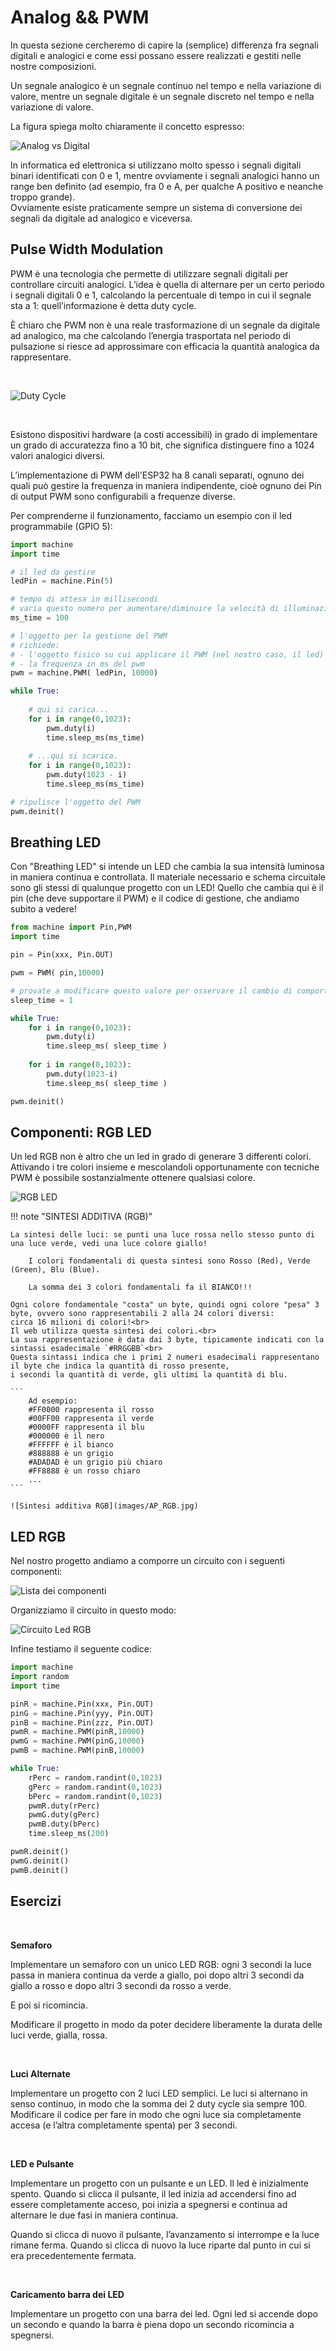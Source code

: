 # Analog && PWM


In questa sezione cercheremo di capire la (semplice) differenza fra segnali digitali e analogici e come essi possano essere realizzati 
e gestiti nelle nostre composizioni.

Un segnale analogico è un segnale continuo nel tempo e nella variazione di valore, mentre un segnale digitale è un segnale discreto 
nel tempo e nella variazione di valore.

La figura spiega molto chiaramente il concetto espresso:


![Analog vs Digital](images/AP_Analog_vs_Digital.jpg)


In informatica ed elettronica si utilizzano molto spesso i segnali digitali binari identificati con 0 e 1, mentre ovviamente i segnali 
analogici hanno un range ben definito (ad esempio, fra 0 e A, per qualche A positivo e neanche troppo grande).<br>
Ovviamente esiste praticamente sempre un sistema di conversione dei segnali da digitale ad analogico e viceversa.



## Pulse Width Modulation

PWM è una tecnologia che permette di utilizzare segnali digitali per controllare circuiti analogici. L’idea è quella di alternare 
per un certo periodo i segnali digitali 0 e 1, calcolando la percentuale di tempo in cui il segnale sta a 1: quell’informazione è detta duty cycle.

È chiaro che PWM non è una reale trasformazione di un segnale da digitale ad analogico, ma che calcolando l’energia trasportata 
nel periodo di pulsazione si riesce ad approssimare con efficacia la quantità analogica da rappresentare.

<br>

![Duty Cycle](images/AP_duty_cycle.jpg)

<br>

Esistono dispositivi hardware (a costi accessibili) in grado di implementare un grado di accuratezza fino a 10 bit, 
che significa distinguere fino a 1024 valori analogici diversi.

L’implementazione di PWM dell'ESP32 ha 8 canali separati, ognuno dei quali può gestire la frequenza in maniera indipendente, cioè ognuno dei Pin di output PWM sono configurabili a frequenze diverse.

Per comprenderne il funzionamento, facciamo un esempio con il led programmabile (GPIO 5):

``` py
import machine
import time

# il led da gestire 
ledPin = machine.Pin(5)

# tempo di attesa in millisecondi 
# varia questo numero per aumentare/diminuire la velocità di illuminazione del led
ms_time = 100

# l'oggetto per la gestione del PWM
# richiede:
# - l'oggetto fisico su cui applicare il PWM (nel nostro caso, il led)
# - la frequenza in ms del pwm
pwm = machine.PWM( ledPin, 10000)

while True:
    
    # qui si carica...
    for i in range(0,1023):
        pwm.duty(i)
        time.sleep_ms(ms_time)
    
    # ...qui si scarica.
    for i in range(0,1023):
        pwm.duty(1023 - i)
        time.sleep_ms(ms_time)

# ripulisce l'oggetto del PWM
pwm.deinit()
```


<!-- ################################################################################# -->
## Breathing LED

Con "Breathing LED" si intende un LED che cambia la sua intensità luminosa in maniera continua e controllata.
Il materiale necessario e schema circuitale sono gli stessi di qualunque progetto con un LED! Quello che cambia qui è il pin (che deve supportare il PWM) 
e il codice di gestione, che andiamo subito a vedere!


``` py
from machine import Pin,PWM
import time

pin = Pin(xxx, Pin.OUT)

pwm = PWM( pin,10000)

# provate a modificare questo valore per osservare il cambio di comportamento
sleep_time = 1

while True:
    for i in range(0,1023):
        pwm.duty(i)
        time.sleep_ms( sleep_time )
        
    for i in range(0,1023):
        pwm.duty(1023-i)
        time.sleep_ms( sleep_time )  

pwm.deinit()


```



<!-- ################################################################################# -->
## Componenti: RGB LED


Un led RGB non è altro che un led in grado di generare 3 differenti colori. Attivando i tre colori insieme e mescolandoli 
opportunamente con tecniche PWM è possibile sostanzialmente ottenere qualsiasi colore.


![RGB LED](images/AP_RGB_LED.jpg)


!!! note "SINTESI ADDITIVA (RGB)"

    La sintesi delle luci: se punti una luce rossa nello stesso punto di una luce verde, vedi una luce colore giallo!

        I colori fondamentali di questa sintesi sono Rosso (Red), Verde (Green), Blu (Blue).

        La somma dei 3 colori fondamentali fa il BIANCO!!!

    Ogni colore fondamentale "costa" un byte, quindi ogni colore "pesa" 3 byte, ovvero sono rappresentabili 2 alla 24 colori diversi: 
    circa 16 milioni di colori!<br>
    Il web utilizza questa sintesi dei colori.<br>
    La sua rappresentazione è data dai 3 byte, tipicamente indicati con la sintassi esadecimale `#RRGGBB`<br>
    Questa sintassi indica che i primi 2 numeri esadecimali rappresentano il byte che indica la quantità di rosso presente, 
    i secondi la quantità di verde, gli ultimi la quantità di blu.

    ``` 
        Ad esempio:
        #FF0000 rappresenta il rosso
        #00FF00 rappresenta il verde
        #0000FF rappresenta il blu
        #000000 è il nero
        #FFFFFF è il bianco
        #888888 è un grigio
        #ADADAD è un grigio più chiaro
        #FF8888 è un rosso chiaro
        ...
    ```
    
    ![Sintesi additiva RGB](images/AP_RGB.jpg)




<!-- ################################################################################# -->
## LED RGB

Nel nostro progetto andiamo a comporre un circuito con i seguenti componenti:

![Lista dei componenti](projects/RGBLED_material.png)

Organizziamo il circuito in questo modo:

![Circuito Led RGB](projects/RGBLED_schema.png)

Infine testiamo il seguente codice:


``` py
import machine
import random
import time

pinR = machine.Pin(xxx, Pin.OUT)
pinG = machine.Pin(yyy, Pin.OUT)
pinB = machine.Pin(zzz, Pin.OUT)
pwmR = machine.PWM(pinR,10000)
pwmG = machine.PWM(pinG,10000)
pwmB = machine.PWM(pinB,10000)

while True:
    rPerc = random.randint(0,1023)
    gPerc = random.randint(0,1023)
    bPerc = random.randint(0,1023)
    pwmR.duty(rPerc)
    pwmG.duty(gPerc)
    pwmB.duty(bPerc)
    time.sleep_ms(200)

pwmR.deinit()
pwmG.deinit()
pwmB.deinit()
```


<!-- ################################################################################# -->
## Esercizi

<br>

**Semaforo**

Implementare un semaforo con un unico LED RGB: ogni 3 secondi la luce passa in maniera continua  da verde a giallo, 
poi dopo altri 3 secondi da giallo a rosso e dopo altri 3 secondi da rosso a verde.

E poi si ricomincia.

Modificare il progetto in modo da poter decidere liberamente la durata delle luci verde, gialla, rossa.

<br>

**Luci Alternate**

Implementare un progetto con 2 luci LED semplici. Le luci si alternano in senso continuo, in modo che la somma dei 2 duty cycle sia sempre 100.<br>
Modificare il codice per fare in modo che ogni luce sia completamente accesa (e l’altra completamente spenta) per 3 secondi.

<br>

**LED e Pulsante**

Implementare un progetto con un pulsante e un LED. Il led è inizialmente spento. Quando si clicca il pulsante, il led inizia ad accendersi 
fino ad essere completamente acceso, poi inizia a spegnersi e continua ad alternare le due fasi in maniera continua.

Quando si clicca di nuovo il pulsante, l’avanzamento si interrompe e la luce rimane ferma. Quando si clicca di nuovo la luce riparte dal punto 
in cui si era precedentemente fermata.

<br>

**Caricamento barra dei LED**

Implementare un progetto con una barra dei led. Ogni led si accende dopo un secondo e quando la barra è piena dopo un secondo 
ricomincia a spegnersi.


<br>
<br>
<br>

